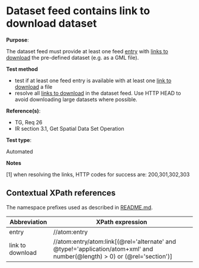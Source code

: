 # Dataset feed contains link to download dataset

**Purpose**: 

The dataset feed must provide at least one feed [entry](#entry) with [links to download](#downloadlink) the pre-defined dataset (e.g. as a GML file).

 **Test method**

* test if at least one feed entry is available with at least one [link to download](#downloadlink) a file
* resolve all [links to download](#downloadlink) in the dataset feed. Use HTTP HEAD to avoid downloading large datasets where possible.

**Reference(s)**: 

* TG, Req 26
* IR section 3.1, Get Spatial Data Set Operation

**Test type**: 

Automated

**Notes**

[1] when resolving the links, HTTP codes for success are: 200,301,302,303


## Contextual XPath references

The namespace prefixes used as described in [README.md](README.md#namespaces).

Abbreviation                                               |  XPath expression
---------------------------------------------------------- | -------------------------------------------------------------------------
entry <a name="entry"></a> | //atom:entry
link to download <a name="downloadlink"></a> | //atom:entry/atom:link[(@rel='alternate' and @type!='application/atom+xml' and number(@length) > 0) or (@rel='section')]
























































































































































































































































































































































































































































































































































